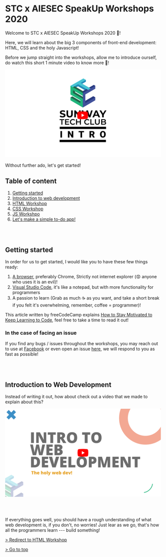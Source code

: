 # STC x AIESEC SpeakUp Workshops 2020

Welcome to STC x AIESEC SpeakUp Workshops 2020 🥳!

Here, we will learn about the big 3 components of front-end development: HTML, CSS and the holy Javascript!

Before we jump straight into the workshops, allow me to introduce ourself, do watch this short 1 minute video to know more 🎇!

[![intro video](/assets/banner.png)](https://www.youtube.com/watch?v=aBNvCoJP-ag)

Without further ado, let's get started!

## Table of content

1. [Getting started](#1)
2. [Introduction to web development](#2)
3. [HTML Workshop](/html)
4. [CSS Workshop](/css)
5. [JS Workshpo](/js)
6. [Let's make a simple to-do app!](/project)

<br>
<br>

## Getting started <a name="1"></a>

In order for us to get started, I would like you to have these few things ready:

1. [A browser](https://www.google.com/chrome/), preferably Chrome, Strictly not internet explorer (😡 anyone who uses it is an evil)!
2. [Visual Studio Code](https://code.visualstudio.com/download), it's like a notepad, but with more functionality for programmers
3. A passion to learn (Grab as much ☕ as you want, and take a short break if you felt it's overwhelming, remember, coffee = programmer)!

This article written by freeCodeCamp explains [How to Stay Motivated to Keep Learning to Code](https://www.freecodecamp.org/news/how-to-stay-motivated-to-keep-learning-to-code/), feel free to take a time to read it out!

### In the case of facing an issue

If you find any bugs / issues throughout the workshops, you may reach out to use at [Facebook](https://www.facebook.com/sunwaytechclub) or even open an issue [here](https://github.com/sunwaytechclub/STC-x-AIESEC-SpeakUp-Workshops-2020/issues), we will respond to you as fast as possible!

<br>
<br>

## Introduction to Web Development <a name="2"></a>

Instead of writing it out, how about check out a video that we made to explain about this?

[![intro to web dev video](/assets/intro.png)](https://www.youtube.com/watch?v=aBNvCoJP-ag)

<br>
<br>

If everything goes well, you should have a rough understanding of what web development is, if you don't, no worries! Just lear as we go, that's how all the programmers learn --- build something!

[> Redirect to HTML Workshop](/html)

[> Go to top](#)
